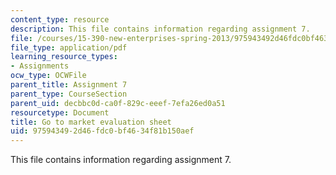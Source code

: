 ```yaml
---
content_type: resource
description: This file contains information regarding assignment 7.
file: /courses/15-390-new-enterprises-spring-2013/975943492d46fdc0bf4634f81b150aef_MIT15_390S13_assgn7sheet.pdf
file_type: application/pdf
learning_resource_types:
- Assignments
ocw_type: OCWFile
parent_title: Assignment 7
parent_type: CourseSection
parent_uid: decbbc0d-ca0f-829c-eeef-7efa26ed0a51
resourcetype: Document
title: Go to market evaluation sheet
uid: 97594349-2d46-fdc0-bf46-34f81b150aef
---
```

This file contains information regarding assignment 7.